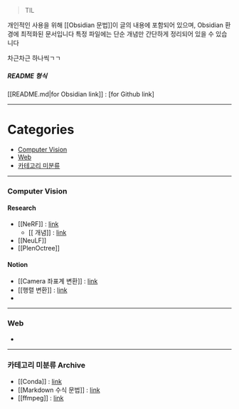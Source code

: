 >TIL

개인적인 사용을 위해 [[Obsidian 문법]]이 글의 내용에 포함되어 있으며, Obsidian 환경에 최적화된 문서입니다
특정 파일에는 단순 개념만 간단하게 정리되어 있을 수 있습니다

차근차근 하나씩ㄱㄱ
##### README 형식
[[README.md|for Obsidian link]] : [for Github link]

---
# Categories
- [Computer Vision](#Computer-Vision)
- [Web](#Web)
- [카테고리 미분류](#카테고리-미분류-Archive)

---
### Computer Vision
#### Research
- [[NeRF]] : [link](Computer-Vision/NeRF.md)
	- [[<NeRF> 개념]] : [link](Computer-Vision/<NeRF>-개념.md)
- [[NeuLF]]
- [[PlenOctree]]
#### Notion
- [[Camera 좌표계 변환]] : [link](Computer_Vision/Camera-좌표계-변환.md)
- [[행렬 변환]] : [link](Computer-Vision/행렬-변환.md)
- 

---
### Web
- 

---
### 카테고리 미분류 Archive
- [[Conda]] : [link](Archive/Conda.md)
- [[Markdown 수식 문법]] : [link](Archive/Markdown-수식-문법.md)
- [[ffmpeg]] : [link](Archive/ffmpeg.md)
